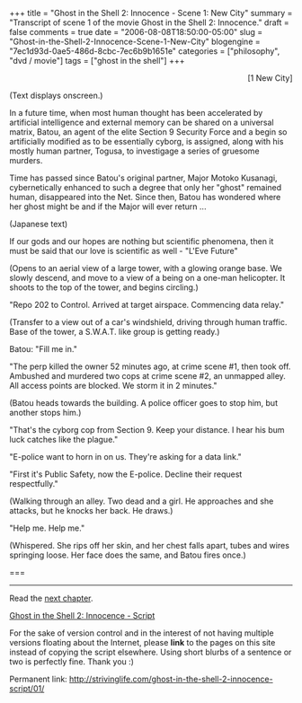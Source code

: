 +++
title = "Ghost in the Shell 2: Innocence - Scene 1: New City"
summary = "Transcript of scene 1 of the movie Ghost in the Shell 2: Innocence."
draft = false
comments = true
date = "2006-08-08T18:50:00-05:00"
slug = "Ghost-in-the-Shell-2-Innocence-Scene-1-New-City"
blogengine = "7ec1d93d-0ae5-486d-8cbc-7ec6b9b1651e"
categories = ["philosophy", "dvd / movie"]
tags = ["ghost in the shell"]
+++

<p style="text-align: right">
[1 New City]
</p>
<p>
(Text displays onscreen.)
</p>
<p>
In a future time, when most human thought has been accelerated by artificial intelligence and external memory can be shared on a universal matrix, Batou, an agent of the elite Section 9 Security Force and a begin so artificially modified as to be essentially cyborg, is assigned, along with his mostly human partner, Togusa, to investigage a series of gruesome murders.
</p>
<p>
Time has passed since Batou&#39;s original partner, Major Motoko Kusanagi, cybernetically enhanced to such a degree that only her &quot;ghost&quot; remained human, disappeared into the Net. Since then, Batou has wondered where her ghost might be and if the Major will ever return ...
</p>
<!--more-->
<p>
(Japanese text)
</p>
<p>
If our gods and our hopes are nothing but scientific phenomena, then it must be said that our love is scientific as well - &quot;L&#39;Eve Future&quot;
</p>
<p>
(Opens to an aerial view of a large tower, with a glowing orange base.  We slowly descend, and move to a view of a being on a one-man helicopter.  It shoots to the top of the tower, and begins circling.)
</p>
<p>
&quot;Repo 202 to Control.  Arrived at target airspace.  Commencing data relay.&quot;<!--adsense-->
</p>
<p>
(Transfer to a view out of a car&#39;s windshield, driving through human traffic.  Base of the tower, a S.W.A.T. like group is getting ready.)
</p>
<p>
Batou: &quot;Fill me in.&quot;
</p>
<p>
&quot;The perp killed the owner 52 minutes ago, at crime scene #1, then took off.  Ambushed and murdered two cops at crime scene #2, an unmapped alley.  All access points are blocked.  We storm it in 2 minutes.&quot;
</p>
<p>
(Batou heads towards the building.  A police officer goes to stop him, but another stops him.)
</p>
<p>
&quot;That&#39;s the cyborg cop from Section 9.  Keep your distance.  I hear his bum luck catches like the plague.&quot;
</p>
<p>
&quot;E-police want to horn in on us.  They&#39;re asking for a data link.&quot;
</p>
<p>
&quot;First it&#39;s Public Safety, now the E-police.  Decline their request respectfully.&quot;
</p>
<p>
(Walking through an alley.  Two dead and a girl.  He approaches and she attacks, but he knocks her back.  He draws.)
</p>
<p>
&quot;Help me. Help me.&quot;
</p>
<p>
(Whispered.  She rips off her skin, and her chest falls apart, tubes and wires springing loose.  Her face does the same, and Batou fires once.)
</p>
<p>
===
</p>
<hr />
<p>
Read the <a href="/ghost-in-the-shell-2-innocence-script/02/">next chapter</a>.
</p>
<p>
<a href="/ghost-in-the-shell-2-innocence-script/">Ghost in the Shell 2: Innocence - Script</a>
</p>
<div class="tip">
<p>
For the sake of version control and in the interest of not having multiple versions floating about the Internet, please <strong>link</strong> to the pages on this site instead of copying the script elsewhere. Using short blurbs of a sentence or two is perfectly fine.  Thank you :)
</p>
<p>
Permanent link: <a href="/ghost-in-the-shell-2-innocence-script/01/">http://strivinglife.com/ghost-in-the-shell-2-innocence-script/01/</a>
</p>
</div>

